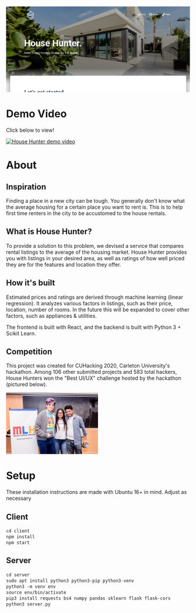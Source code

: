 ![House Hunter screenshot](img/Screenshot.png)

# Demo Video
Click below to view!

[![House Hunter demo video](https://i.imgur.com/cy5yTpw.png)](https://drive.google.com/file/d/1y_CQJiSg_qynqzVyTWnylE8JL-mHd-WG/view)

# About
## Inspiration
Finding a place in a new city can be tough. You generally don't know what the average housing for a certain place you want to rent is. This is to help first time renters in the city to be accustomed to the house rentals.

## What is House Hunter?
To provide a solution to this problem, we devised a service that compares rental listings to the average of the housing market. House Hunter provides you with listings in your desired area, as well as ratings of how well priced they are for the features and location they offer.

## How it's built
Estimated prices and ratings are derived through machine learning (linear regression). It analyzes various factors in listings, such as their price, location, number of rooms. In the future this will be expanded to cover other factors, such as appliances & utilities.

The frontend is built with React, and the backend is built with Python 3 + Scikit Learn.

## Competition
This project was created for CUHacking 2020, Carleton University's hackathon. Among 106 other submitted projects and 583 total hackers, House Hunters won the "Best UI/UX" challenge hosted by the hackathon (pictured below).

<img src="img/Winner.jpg" alt="Winning Best UI/UX" width=50%>

# Setup
These installation instructions are made with Ubuntu 16+ in mind. Adjust as necessary
## Client
```
cd client
npm install
npm start
```

## Server
```
cd server
sudo apt install python3 python3-pip python3-venv
python3 -m venv env
source env/bin/activate
pip3 install requests bs4 numpy pandas sklearn flask flask-cors
python3 server.py
```
